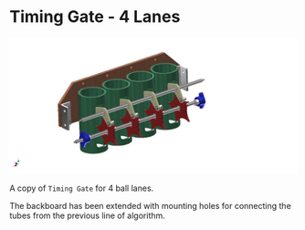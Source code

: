 # Timing Gate - 4 Lanes

![logo](https://github.com/jamesrussellt/Ball-Machine/blob/master/Images/Timing_Assy_4_Lanes.png)

A copy of `Timing Gate` for 4 ball lanes.

The backboard has been extended with mounting holes for connecting the tubes from the previous line of algorithm.
